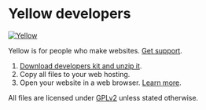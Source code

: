 Yellow developers
=================
[![Yellow](https://raw.githubusercontent.com/datenstrom/yellow-developers/master/media/images/yellow-photo.jpg)](http://datenstrom.se/yellow)

Yellow is for people who make websites. [Get support](http://developers.datenstrom.se/help/support).

1. [Download developers kit and unzip it](https://github.com/datenstrom/yellow-developers/archive/master.zip).  
2. Copy all files to your web hosting.  
3. Open your website in a web browser. [Learn more](http://developers.datenstrom.se/help/).

All files are licensed under [GPLv2](http://opensource.org/licenses/GPL-2.0) unless stated otherwise.
